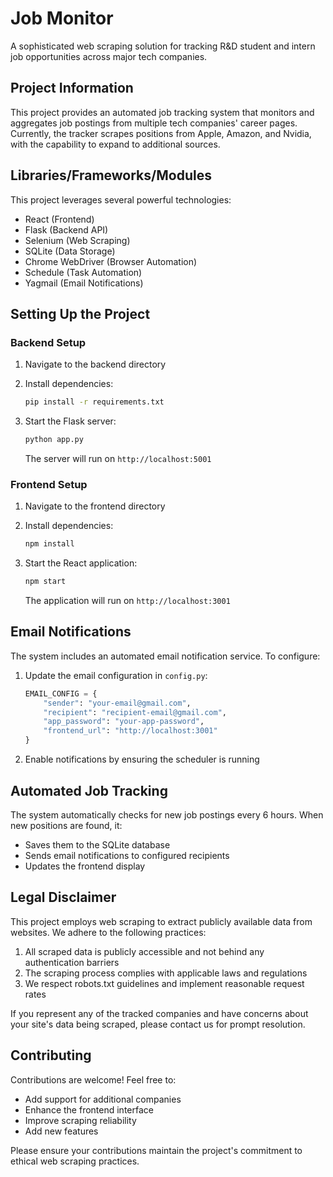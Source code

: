 # Job Monitor

A sophisticated web scraping solution for tracking R&D student and intern job opportunities across major tech companies.

## Project Information

This project provides an automated job tracking system that monitors and aggregates job postings from multiple tech companies' career pages. Currently, the tracker scrapes positions from Apple, Amazon, and Nvidia, with the capability to expand to additional sources.

## Libraries/Frameworks/Modules

This project leverages several powerful technologies:

- React (Frontend)
- Flask (Backend API)
- Selenium (Web Scraping)
- SQLite (Data Storage)
- Chrome WebDriver (Browser Automation)
- Schedule (Task Automation)
- Yagmail (Email Notifications)

## Setting Up the Project

### Backend Setup

1. Navigate to the backend directory
2. Install dependencies:
   
   ```bash
   pip install -r requirements.txt
   ```
4. Start the Flask server:
   ```bash
   python app.py
   ```
   The server will run on `http://localhost:5001`

### Frontend Setup

1. Navigate to the frontend directory
2. Install dependencies:
   
   ```bash
   npm install
   ```
4. Start the React application:
   
   ```bash
   npm start
   ```
   The application will run on `http://localhost:3001`

## Email Notifications

The system includes an automated email notification service. To configure:

1. Update the email configuration in `config.py`:
   
   ```python
   EMAIL_CONFIG = {
       "sender": "your-email@gmail.com",
       "recipient": "recipient-email@gmail.com",
       "app_password": "your-app-password",
       "frontend_url": "http://localhost:3001"
   }
   ```
3. Enable notifications by ensuring the scheduler is running

## Automated Job Tracking

The system automatically checks for new job postings every 6 hours. When new positions are found, it:
- Saves them to the SQLite database
- Sends email notifications to configured recipients
- Updates the frontend display

## Legal Disclaimer

This project employs web scraping to extract publicly available data from websites. We adhere to the following practices:

1. All scraped data is publicly accessible and not behind any authentication barriers
2. The scraping process complies with applicable laws and regulations
3. We respect robots.txt guidelines and implement reasonable request rates

If you represent any of the tracked companies and have concerns about your site's data being scraped, please contact us for prompt resolution.

## Contributing

Contributions are welcome! Feel free to:
- Add support for additional companies
- Enhance the frontend interface
- Improve scraping reliability
- Add new features

Please ensure your contributions maintain the project's commitment to ethical web scraping practices.
